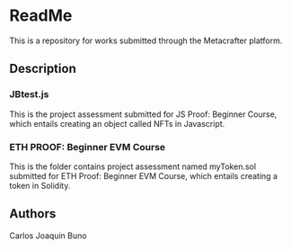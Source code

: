 # ReadMe

This is a repository for works submitted through the Metacrafter platform.

## Description



### JBtest.js

This is the project assessment submitted for JS Proof: Beginner Course, which entails creating an object called NFTs in Javascript.

### ETH PROOF: Beginner EVM Course

This is the folder contains project assessment named myToken.sol submitted for ETH Proof: Beginner EVM Course, which entails creating a token in Solidity.


## Authors

Carlos Joaquin Buno
